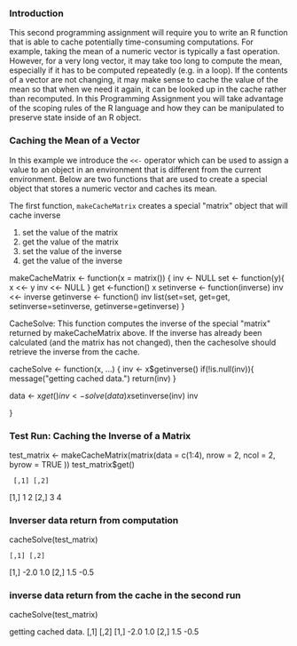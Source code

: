 ### Introduction

This second programming assignment will require you to write an R
function that is able to cache potentially time-consuming computations.
For example, taking the mean of a numeric vector is typically a fast
operation. However, for a very long vector, it may take too long to
compute the mean, especially if it has to be computed repeatedly (e.g.
in a loop). If the contents of a vector are not changing, it may make
sense to cache the value of the mean so that when we need it again, it
can be looked up in the cache rather than recomputed. In this
Programming Assignment you will take advantage of the scoping rules of
the R language and how they can be manipulated to preserve state inside
of an R object.

### Caching the Mean of a Vector

In this example we introduce the `<<-` operator which can be used to
assign a value to an object in an environment that is different from the
current environment. Below are two functions that are used to create a
special object that stores a numeric vector and caches its mean.

The first function, `makeCacheMatrix` creates a special "matrix" object that will cache inverse 

1.  set the value of the matrix
2.  get the value of the matrix
3.  set the value of the inverse
4.  get the value of the inverse


makeCacheMatrix <- function(x = matrix()) {
  inv <- NULL
    set <- function(y){
        x <<- y
        inv <<- NULL
        }
        get <-function() x
        setinverse <- function(inverse) inv <<- inverse 
        getinverse <- function() inv
        list(set=set, get=get, setinverse=setinverse, getinverse=getinverse)
    }
        

CacheSolve: This function computes the inverse of the special "matrix" returned by makeCacheMatrix above. If the inverse has already been calculated (and the matrix has not changed), then the cachesolve should retrieve the inverse from the cache.

cacheSolve <- function(x, ...) {
  inv <- x$getinverse()
  if(!is.null(inv)){
    message("getting cached data.")
    return(inv)
  }
  
  data <- x$get()
  inv <- solve(data)
  x$setinverse(inv)
  inv

}


### Test Run: Caching the Inverse of a Matrix
test_matrix <- makeCacheMatrix(matrix(data = c(1:4), nrow = 2, ncol = 2, byrow = TRUE ))
test_matrix$get()

     [,1] [,2]
[1,]    1    2
[2,]    3    4

### Inverser data return from computation
cacheSolve(test_matrix)

    [,1] [,2]
[1,] -2.0  1.0
[2,]  1.5 -0.5

### inverse data return from the cache in the second run
cacheSolve(test_matrix)

getting cached data.
     [,1] [,2]
[1,] -2.0  1.0
[2,]  1.5 -0.5
